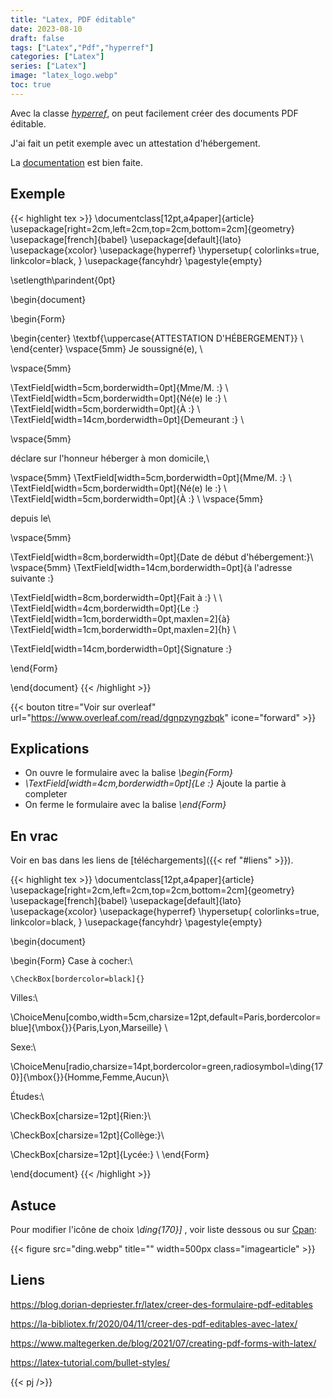 ```yaml
---
title: "Latex, PDF éditable"
date: 2023-08-10
draft: false
tags: ["Latex","Pdf","hyperref"]
categories: ["Latex"]
series: ["Latex"]
image: "latex_logo.webp"
toc: true
---
```

Avec la classe *[hyperref](https://ctan.org/pkg/hyperref)*, on peut facilement créer des documents PDF éditable.

J'ai fait un petit exemple avec un attestation d'hébergement.

La [documentation](https://texlive.mycozy.space/macros/latex/contrib/hyperref/doc/hyperref-doc.html#x1-590009) est bien faite.

<!-- more -->

## Exemple
{{< highlight tex >}}
\documentclass[12pt,a4paper]{article}
\usepackage[right=2cm,left=2cm,top=2cm,bottom=2cm]{geometry}
\usepackage[french]{babel}
\usepackage[default]{lato}
\usepackage{xcolor}
\usepackage{hyperref}
	\hypersetup{
		colorlinks=true,
		linkcolor=black,
	}
\usepackage{fancyhdr}
\pagestyle{empty}

\setlength\parindent{0pt}

\begin{document}

\begin{Form}

\begin{center}
	\textbf{\uppercase{ATTESTATION D'HÉBERGEMENT}} \\
\end{center}
\vspace{5mm}
Je soussigné(e), \\

\vspace{5mm}

\TextField[width=5cm,borderwidth=0pt]{Mme/M. :} \\
\TextField[width=5cm,borderwidth=0pt]{Né(e) le :} \\
\TextField[width=5cm,borderwidth=0pt]{À :} \\
\TextField[width=14cm,borderwidth=0pt]{Demeurant :} \\

\vspace{5mm}

déclare sur l'honneur héberger à mon domicile,\\

\vspace{5mm}
\TextField[width=5cm,borderwidth=0pt]{Mme/M. :} \\
\TextField[width=5cm,borderwidth=0pt]{Né(e) le :} \\
\TextField[width=5cm,borderwidth=0pt]{À :} \\
\vspace{5mm}

depuis le\\

\vspace{5mm}

\TextField[width=8cm,borderwidth=0pt]{Date de début d'hébergement:}\\
\vspace{5mm}
\TextField[width=14cm,borderwidth=0pt]{à l'adresse suivante :}

\TextField[width=8cm,borderwidth=0pt]{Fait à :} \\
\\
\TextField[width=4cm,borderwidth=0pt]{Le :} 
\TextField[width=1cm,borderwidth=0pt,maxlen=2]{à} 
\TextField[width=1cm,borderwidth=0pt,maxlen=2]{h} \\


\TextField[width=14cm,borderwidth=0pt]{Signature :} 

\end{Form}

\end{document}
{{< /highlight >}}

{{< bouton titre="Voir sur overleaf" url="https://www.overleaf.com/read/dgnpzyngzbqk" icone="forward" >}}

## Explications

- On ouvre le formulaire avec la balise *\begin{Form}*
- *\TextField[width=4cm,borderwidth=0pt]{Le :}* Ajoute la partie à completer
- On ferme le formulaire avec la balise *\end{Form}*

## En vrac
Voir en bas dans les liens de [téléchargements]({{< ref "#liens" >}}).

{{< highlight tex >}}
\documentclass[12pt,a4paper]{article}
\usepackage[right=2cm,left=2cm,top=2cm,bottom=2cm]{geometry}
\usepackage[french]{babel}
\usepackage[default]{lato}
\usepackage{xcolor}
\usepackage{hyperref}
	\hypersetup{
		colorlinks=true,
		linkcolor=black,
	}
\usepackage{fancyhdr}
\pagestyle{empty}

\begin{document}


\begin{Form}
Case à cocher:\\

	\CheckBox[bordercolor=black]{}


Villes:\\ 

\ChoiceMenu[combo,width=5cm,charsize=12pt,default=Paris,bordercolor=blue]{\mbox{}}{Paris,Lyon,Marseille} \\

Sexe:\\


\ChoiceMenu[radio,charsize=14pt,bordercolor=green,radiosymbol=\ding{170}]{\mbox{}}{Homme,Femme,Aucun}\\

Études:\\

\CheckBox[charsize=12pt]{Rien:}\\

\CheckBox[charsize=12pt]{Collège:}\\

\CheckBox[charsize=12pt]{Lycée:} \\
\end{Form}

\end{document}
{{< /highlight >}}

## Astuce
Pour modifier l'icône de choix *\ding{170}]* , voir liste dessous ou sur [Cpan](https://ctan.org/pkg/pifont):

{{< figure src="ding.webp" title="" width=500px class="imagearticle" >}}

## Liens
https://blog.dorian-depriester.fr/latex/creer-des-formulaire-pdf-editables

https://la-bibliotex.fr/2020/04/11/creer-des-pdf-editables-avec-latex/

https://www.maltegerken.de/blog/2021/07/creating-pdf-forms-with-latex/

https://latex-tutorial.com/bullet-styles/

{{< pj />}}



